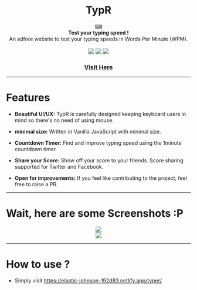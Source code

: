 <h1 align="center">TypR</h1>
<div align='center'>
    ⌨
</div>
<div align="center">
  <strong>Test your typing speed !</strong>
</div>
<div align="center">
  An adfree website to test your typing speeds in Words Per Minute (WPM).
</div>

<br>
<div align='center'>
<img src='https://img.shields.io/badge/stability-stable-green'>
<img src='https://img.shields.io/badge/codestyle-standard-purple'>
<img src='https://img.shields.io/badge/npm required-no-red'>
</div>

<div align = 'center'>
<h3>
  <a href='https://elastic-johnson-192d83.netlify.app/typer/'>Visit Here</a>
</h3>
 
</div>

<hr>

# Features

- **Beautiful UI/UX:** TypR is carefully designed keeping keyboard users in mind so there's no need of using mouse.

- **minimal size:** Written in Vanilla JavaScript with minimal size.

- **Countdown Timer:** Find and improve typing speed using the 1minute countdown timer.

- **Share your Score:** Show off your score to your friends. Score sharing supported for Twitter and Facebook.

- **Open for improvements:** If you feel like contributing to the project, feel free to raise a PR.
<hr>

# Wait, here are some Screenshots :P

<div align='center'>
    <img src='https://i.imgur.com/YN6N7lx.png'>
</div>
<div align='center'>
    <img src='https://i.imgur.com/dZ4SsgF.png'>
</div>

<hr>

# How to use ?

- Simply visit https://elastic-johnson-192d83.netlify.app/typer/
